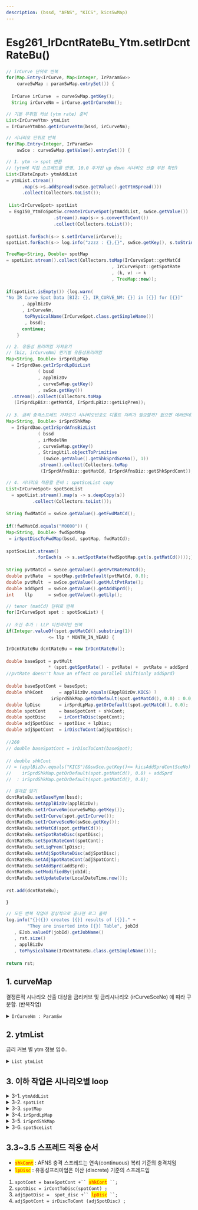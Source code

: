 ```yaml
---
description: (bssd, "AFNS", "KICS", kicsSwMap)
---
```


# Esg261\_IrDcntRateBu\_Ytm.setIrDcntRateBu()

```java
// irCurve 단위로 반복     
for(Map.Entry<IrCurve, Map<Integer, IrParamSw>> 
    curveSwMap : paramSwMap.entrySet()) {
    
  IrCurve irCurve  = curveSwMap.getKey();
  String irCurveNm = irCurve.getIrCurveNm();
```

```java
// 기본 무위험 커브 (ytm rate) 준비 
List<IrCurveYtm> ytmList 
= IrCurveYtmDao.getIrCurveYtm(bssd, irCurveNm);
```

```java
// 시나리오 단위로 반복 
for(Map.Entry<Integer, IrParamSw> 
    swSce : curveSwMap.getValue().entrySet()) {
```

```java
// 1. ytm -> spot 변환 
// (ytm에 직접 스프레드를 반영, 10.0 추가된 up down 시나리오 산출 부분 확인)
List<IRateInput> ytmAddList 
= ytmList.stream()
      .map(s->s.addSpread(swSce.getValue().getYtmSpread()))
      .collect(Collectors.toList());

 List<IrCurveSpot> spotList 
 = Esg150_YtmToSpotSw.createIrCurveSpot(ytmAddList, swSce.getValue())
                  .stream().map(s-> s.convertToCont())
                  .collect(Collectors.toList());

spotList.forEach(s-> s.setIrCurve(irCurve));
spotList.forEach(s-> log.info("zzzz : {},{}", swSce.getKey(), s.toString()));
```

```java
TreeMap<String, Double> spotMap 
= spotList.stream().collect(Collectors.toMap(IrCurveSpot::getMatCd
                                        , IrCurveSpot::getSpotRate
                                        , (k, v) -> k
                                        , TreeMap::new));
    
if(spotList.isEmpty()) {log.warn(
"No IR Curve Spot Data [BIZ: {}, IR_CURVE_NM: {}] in [{}] for [{}]"
      , applBizDv
      , irCurveNm,
       toPhysicalName(IrCurveSpot.class.getSimpleName())
       , bssd);
      continue;
    }
```

```java
// 2. 유동성 프리미엄 가져오기 
// (biz, irCurveNm) 만기별 유동성프리미엄 
Map<String, Double> irSprdLpMap 
  = IrSprdDao.getIrSprdLpBizList
            ( bssd
            , applBizDv
            , curveSwMap.getKey()
            , swSce.getKey())
  .stream().collect(Collectors.toMap
   (IrSprdLpBiz::getMatCd, IrSprdLpBiz::getLiqPrem));

// 3. 금리 충격스프레드 가져오기 시나리오번호도 디폴트 처리가 필요할까? 없으면 에러인데.
Map<String, Double> irSprdShkMap 
  = IrSprdDao.getIrSprdAfnsBizList
            ( bssd
            , irModelNm
            , curveSwMap.getKey()
            , StringUtil.objectToPrimitive
              (swSce.getValue().getShkSprdSceNo(), 1))
            .stream().collect(Collectors.toMap
             (IrSprdAfnsBiz::getMatCd, IrSprdAfnsBiz::getShkSprdCont));
```

```java
// 4. 시나리오 적용할 준비 : spotSceList copy 
List<IrCurveSpot> spotSceList 
  = spotList.stream().map(s -> s.deepCopy(s))
          .collect(Collectors.toList());
          
String fwdMatCd = swSce.getValue().getFwdMatCd();
 
if(!fwdMatCd.equals("M0000")) {	
Map<String, Double> fwdSpotMap 
 = irSpotDiscToFwdMap(bssd, spotMap, fwdMatCd);
 
spotSceList.stream()
           .forEach(s -> s.setSpotRate(fwdSpotMap.get(s.getMatCd())));}

String pvtMatCd = swSce.getValue().getPvtRateMatCd(); 
double pvtRate  = spotMap.getOrDefault(pvtMatCd, 0.0);		
double pvtMult  = swSce.getValue().getMultPvtRate();
double addSprd  = swSce.getValue().getAddSprd();
int    llp      = swSce.getValue().getLlp();
```

```java
// tenor (matCd) 단위로 반복 
for(IrCurveSpot spot : spotSceList) {

// 조건 추가 : LLP 이전까지만 반복     
if(Integer.valueOf(spot.getMatCd().substring(1))
                <= llp * MONTH_IN_YEAR) {
```

```java
IrDcntRateBu dcntRateBu = new IrDcntRateBu();

double baseSpot = pvtMult 
                * (spot.getSpotRate() - pvtRate) +  pvtRate + addSprd ;
//pvtRate doesn't have an effect on parallel shift(only addSprd)

double baseSpotCont = baseSpot;	
double shkCont      = applBizDv.equals(EApplBizDv.KICS) ? 
                 irSprdShkMap.getOrDefault(spot.getMatCd(), 0.0) : 0.0;
double lpDisc       = irSprdLpMap.getOrDefault(spot.getMatCd(), 0.0);
double spotCont     = baseSpotCont + shkCont;
double spotDisc     = irContToDisc(spotCont);
double adjSpotDisc  = spotDisc + lpDisc;
double adjSpotCont  = irDiscToCont(adjSpotDisc);	
        
//260
// double baseSpotCont = irDiscToCont(baseSpot);

// double shkCont 
// = (applBizDv.equals("KICS")&&swSce.getKey()<= kicsAddSprdContSceNo) ?
//    irSprdShkMap.getOrDefault(spot.getMatCd(), 0.0) + addSprd 
//  : irSprdShkMap.getOrDefault(spot.getMatCd(), 0.0);
```

```java
// 결과값 담기 
dcntRateBu.setBaseYymm(bssd);
dcntRateBu.setApplBizDv(applBizDv);
dcntRateBu.setIrCurveNm(curveSwMap.getKey());
dcntRateBu.setIrCurve(spot.getIrCurve()); 
dcntRateBu.setIrCurveSceNo(swSce.getKey());
dcntRateBu.setMatCd(spot.getMatCd());
dcntRateBu.setSpotRateDisc(spotDisc);
dcntRateBu.setSpotRateCont(spotCont);
dcntRateBu.setLiqPrem(lpDisc);
dcntRateBu.setAdjSpotRateDisc(adjSpotDisc);
dcntRateBu.setAdjSpotRateCont(adjSpotCont);
dcntRateBu.setAddSprd(addSprd);
dcntRateBu.setModifiedBy(jobId);
dcntRateBu.setUpdateDate(LocalDateTime.now());	

rst.add(dcntRateBu);
```

} &#x20;

```java
// 모든 반복 작업이 정상적으로 끝나면 로그 출력
log.info("{}({}) creates [{}] results of [{}]." +
        "They are inserted into [{}] Table", jobId
   , EJob.valueOf(jobId).getJobName()
   , rst.size()
   , applBizDv
   , toPhysicalName(IrDcntRateBu.class.getSimpleName()));

return rst;
```



## 1. curveMap

결정론적 시나리오 산출 대상을 금리커브 및 금리시나리오 (irCurveSceNo) 에 따라 구분함. (반복작업) &#x20;

<details>

<summary><code>IrCurveNm : ParamSw</code></summary>

&#x20;작업대상 입력모수 : 동일한 금리커브라도 설정한 시나리오 갯수만큼 작업을 반복함.

{% code overflow="wrap" %}
```java
Map.Entry<String, Map<Integer, IrParamSw>> 
    curveSwMap : paramSwMap.entrySet()
```
{% endcode %}

*

    <figure><img src="../../../../.gitbook/assets/image (35).png" alt=""><figcaption></figcaption></figure>

</details>

## 2. ytmList&#x20;

금리 커브 별 ytm 정보 입수.&#x20;

<details>

<summary><code>List ytmList</code> </summary>

```java
List ytmList = IrCurveYtmDao.getIrCurveYtm(bssd, curveSwMap.getKey())
```

*

    <figure><img src="../../../../.gitbook/assets/image (57).png" alt=""><figcaption></figcaption></figure>

</details>

## 3. 이하 작업은 시나리오별 loop&#x20;

<details>

<summary>3-1. <code>ytmAddList</code></summary>

* &#x20;ytm 가공(addSpread)하여 읽어오기
* &#x20;QIS 10.0 YTM 값에 직접 충격치를 반영하는 경우 처리를 위해, ytm에 스프레드를 가산한 ytmAddList 추가 &#x20;

{% code overflow="wrap" %}
```java
List ytmAddList = ytmList.stream()
    .map(s->s.addSpread(swSce.getValue().getYtmSpread()))
    .collect(Collectors.toList());
```
{% endcode %}

*   `addSpread`&#x20;

    <figure><img src="../../../../.gitbook/assets/image (28).png" alt=""><figcaption></figcaption></figure>
*

    <figure><img src="../../../../.gitbook/assets/image (61).png" alt=""><figcaption></figcaption></figure>

</details>

<details>

<summary>3-2. <code>spotList</code></summary>

&#x20;읽어온 ytm을 이용하여 spot rate산출&#x20;

{% code overflow="wrap" %}
```java
List<IrCurveSpot> spotList 
= Esg150_YtmToSpotSw.createIrCurveSpot
    ( bssd
    , curveSwMap.getKey()
    , ytmAddList
    , swSce.getValue().getSwAlphaYtm()
    , swSce.getValue().getFreq())
    .stream().map(s-> s.convertToCont())
    .collect(Collectors.toList());
```
{% endcode %}

*

    <figure><img src="../../../../.gitbook/assets/image (23).png" alt=""><figcaption></figcaption></figure>

&#x20;

</details>

<details>

<summary>3-3. <code>spotMap</code></summary>

{% code overflow="wrap" %}
```java
TreeMap<String, Double> spotMap 
= spotList.stream().collect(Collectors.toMap
    (IrCurveSpot::getMatCd, IrCurveSpot::getSpotRate
    , (k, v) -> k, TreeMap::new));
```
{% endcode %}

*

    <figure><img src="../../../../.gitbook/assets/image (88).png" alt=""><figcaption></figcaption></figure>

</details>

<details>

<summary>3-4. <code>irSprdLpMap</code></summary>

{% code overflow="wrap" %}
```java
Map<String, Double> irSprdLpMap 
= IrSprdDao.getIrSprdLpBizList
    (bssd, applBizDv, curveSwMap.getKey(), swSce.getKey())
    .stream().collect(Collectors.toMap
    (IrSprdLpBiz::getMatCd, IrSprdLpBiz::getLiqPrem));
```
{% endcode %}

*

    <figure><img src="../../../../.gitbook/assets/image (50).png" alt=""><figcaption></figcaption></figure>

</details>

<details>

<summary>3-5. <code>irSprdShkMap</code></summary>

{% code overflow="wrap" %}
```java
Map<String, Double> irSprdShkMap 
= IrSprdDao.getIrSprdAfnsBizList
    ( bssd
    , irModelId
    , curveSwMap.getKey()
    , StringUtil.objectToPrimitive(swSce.getValue().getShkSprdSceNo(), 1)
    )
    .stream().collect(Collectors.toMap
    (IrSprdAfnsBiz::getMatCd, IrSprdAfnsBiz::getShkSprdCont));
```
{% endcode %}

*

    <figure><img src="../../../../.gitbook/assets/image (70).png" alt=""><figcaption></figcaption></figure>

</details>

<details>

<summary>3-6. <code>spotSceList</code></summary>

* 시나리오 결과를 저장하기 위해 deepCopy&#x20;
  * 시나리오 별로 반복 시, spot rate값을 직접 변경하면 다음 작업 시 영향을 받으므로 deepCopy 로 원본과 값 분리. &#x20;

{% code overflow="wrap" %}
```java
List spotSceList 
    = spotList.stream().map
    (s -> s.deepCopy(s)).collect(Collectors.toList());
```
{% endcode %}

*

    <figure><img src="../../../../.gitbook/assets/image (48).png" alt=""><figcaption></figcaption></figure>

</details>

## 3.3\~3.5  스프레드 적용 순서 &#x20;

* <mark style="color:red;">`shkCont`</mark>  : AFNS 충격 스프레드는 연속(continuous) 복리 기준의 충격치임 &#x20;
* <mark style="color:red;">`lpDisc`</mark> : 유동성프리미엄은 이산 (discrete) 기준의 스프레드임&#x20;

1. `spotCont = baseSpotCont +`` `<mark style="color:red;">`shkCont`</mark>` ``;` &#x20;
2. `spotDisc = irContToDisc(spotCont) ;`&#x20;
3. `adjSpotDisc =  spot_disc +`` `<mark style="color:red;">`lpDisc`</mark>` ``;`&#x20;
4. `adjSpotCont = irDiscToCont (adjSpotDisc) ;`



